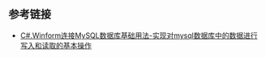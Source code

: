 ## 参考链接
- [C#.Winform连接MySQL数据库基础用法-实现对mysql数据库中的数据进行写入和读取的基本操作](https://www.bilibili.com/video/BV1Pg91YGE6g)
